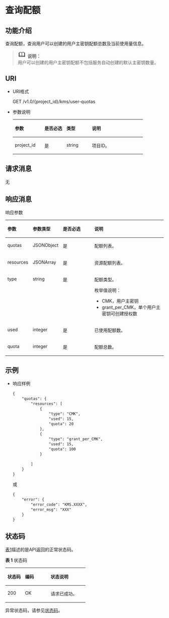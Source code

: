 # 查询配额<a name="dew_02_0025"></a>

## 功能介绍<a name="section27849192112353"></a>

查询配额，查询用户可以创建的用户主密钥配额总数及当前使用量信息。

>![](public_sys-resources/icon-note.gif) **说明：**   
>用户可以创建的用户主密钥配额不包括服务自动创建的默认主密钥数量。  

## URI<a name="section35184599112353"></a>

-   URI格式

    GET /v1.0/\{project\_id\}/kms/user-quotas

-   参数说明

    <a name="table63109676112353"></a>
    <table><thead align="left"><tr id="row49827042112353"><th class="cellrowborder" valign="top" width="22.74%" id="mcps1.1.5.1.1"><p id="p9458563112353"><a name="p9458563112353"></a><a name="p9458563112353"></a>参数</p>
    </th>
    <th class="cellrowborder" valign="top" width="16.919999999999998%" id="mcps1.1.5.1.2"><p id="p27946133112353"><a name="p27946133112353"></a><a name="p27946133112353"></a>是否必选</p>
    </th>
    <th class="cellrowborder" valign="top" width="19.55%" id="mcps1.1.5.1.3"><p id="p49044287112353"><a name="p49044287112353"></a><a name="p49044287112353"></a>类型</p>
    </th>
    <th class="cellrowborder" valign="top" width="40.79%" id="mcps1.1.5.1.4"><p id="p13164330112353"><a name="p13164330112353"></a><a name="p13164330112353"></a>说明</p>
    </th>
    </tr>
    </thead>
    <tbody><tr id="row59677822112353"><td class="cellrowborder" valign="top" width="22.74%" headers="mcps1.1.5.1.1 "><p id="p2065377112353"><a name="p2065377112353"></a><a name="p2065377112353"></a>project_id</p>
    </td>
    <td class="cellrowborder" valign="top" width="16.919999999999998%" headers="mcps1.1.5.1.2 "><p id="p33077886112353"><a name="p33077886112353"></a><a name="p33077886112353"></a>是</p>
    </td>
    <td class="cellrowborder" valign="top" width="19.55%" headers="mcps1.1.5.1.3 "><p id="p62063099112353"><a name="p62063099112353"></a><a name="p62063099112353"></a>string</p>
    </td>
    <td class="cellrowborder" valign="top" width="40.79%" headers="mcps1.1.5.1.4 "><p id="p61055104112353"><a name="p61055104112353"></a><a name="p61055104112353"></a>项目ID。</p>
    </td>
    </tr>
    </tbody>
    </table>


## 请求消息<a name="section12625030112353"></a>

无

## 响应消息<a name="section15686020"></a>

响应参数 

<a name="table57089888113143"></a>
<table><thead align="left"><tr id="row44406426113143"><th class="cellrowborder" valign="top" width="15.981598159815983%" id="mcps1.1.5.1.1"><p id="p40150733113143"><a name="p40150733113143"></a><a name="p40150733113143"></a>参数</p>
</th>
<th class="cellrowborder" valign="top" width="17.481748174817483%" id="mcps1.1.5.1.2"><p id="p30983912113143"><a name="p30983912113143"></a><a name="p30983912113143"></a>参数类型</p>
</th>
<th class="cellrowborder" valign="top" width="20.67206720672067%" id="mcps1.1.5.1.3"><p id="p26668948113143"><a name="p26668948113143"></a><a name="p26668948113143"></a>是否必选</p>
</th>
<th class="cellrowborder" valign="top" width="45.86458645864587%" id="mcps1.1.5.1.4"><p id="p12701176113143"><a name="p12701176113143"></a><a name="p12701176113143"></a>说明</p>
</th>
</tr>
</thead>
<tbody><tr id="row22162365113143"><td class="cellrowborder" valign="top" width="15.981598159815983%" headers="mcps1.1.5.1.1 "><p id="p50321163113143"><a name="p50321163113143"></a><a name="p50321163113143"></a>quotas</p>
</td>
<td class="cellrowborder" valign="top" width="17.481748174817483%" headers="mcps1.1.5.1.2 "><p id="p49482377113143"><a name="p49482377113143"></a><a name="p49482377113143"></a>JSONObject</p>
</td>
<td class="cellrowborder" valign="top" width="20.67206720672067%" headers="mcps1.1.5.1.3 "><p id="p48649567113143"><a name="p48649567113143"></a><a name="p48649567113143"></a>是</p>
</td>
<td class="cellrowborder" valign="top" width="45.86458645864587%" headers="mcps1.1.5.1.4 "><p id="p48300854113143"><a name="p48300854113143"></a><a name="p48300854113143"></a>配额列表。</p>
</td>
</tr>
<tr id="row32054505113143"><td class="cellrowborder" valign="top" width="15.981598159815983%" headers="mcps1.1.5.1.1 "><p id="p46278116113143"><a name="p46278116113143"></a><a name="p46278116113143"></a>resources</p>
</td>
<td class="cellrowborder" valign="top" width="17.481748174817483%" headers="mcps1.1.5.1.2 "><p id="p57539891113143"><a name="p57539891113143"></a><a name="p57539891113143"></a>JSONArray</p>
</td>
<td class="cellrowborder" valign="top" width="20.67206720672067%" headers="mcps1.1.5.1.3 "><p id="p30219583113143"><a name="p30219583113143"></a><a name="p30219583113143"></a>是</p>
</td>
<td class="cellrowborder" valign="top" width="45.86458645864587%" headers="mcps1.1.5.1.4 "><p id="p31867119113143"><a name="p31867119113143"></a><a name="p31867119113143"></a>资源配额列表。</p>
</td>
</tr>
<tr id="row18368616113143"><td class="cellrowborder" valign="top" width="15.981598159815983%" headers="mcps1.1.5.1.1 "><p id="p11462922113143"><a name="p11462922113143"></a><a name="p11462922113143"></a>type</p>
</td>
<td class="cellrowborder" valign="top" width="17.481748174817483%" headers="mcps1.1.5.1.2 "><p id="p56081476113143"><a name="p56081476113143"></a><a name="p56081476113143"></a>string</p>
</td>
<td class="cellrowborder" valign="top" width="20.67206720672067%" headers="mcps1.1.5.1.3 "><p id="p46305727113143"><a name="p46305727113143"></a><a name="p46305727113143"></a>是</p>
</td>
<td class="cellrowborder" valign="top" width="45.86458645864587%" headers="mcps1.1.5.1.4 "><p id="p59776419113143"><a name="p59776419113143"></a><a name="p59776419113143"></a>配额类型。</p>
<p id="p1116859113143"><a name="p1116859113143"></a><a name="p1116859113143"></a>枚举值说明：</p>
<a name="ul47944175155130"></a><a name="ul47944175155130"></a><ul id="ul47944175155130"><li>CMK，用户主密钥</li><li>grant_per_CMK，单个用户主密钥可创建授权数</li></ul>
</td>
</tr>
<tr id="row23356750113143"><td class="cellrowborder" valign="top" width="15.981598159815983%" headers="mcps1.1.5.1.1 "><p id="p12848606113143"><a name="p12848606113143"></a><a name="p12848606113143"></a>used</p>
</td>
<td class="cellrowborder" valign="top" width="17.481748174817483%" headers="mcps1.1.5.1.2 "><p id="p34104146113143"><a name="p34104146113143"></a><a name="p34104146113143"></a>integer</p>
</td>
<td class="cellrowborder" valign="top" width="20.67206720672067%" headers="mcps1.1.5.1.3 "><p id="p10972435113143"><a name="p10972435113143"></a><a name="p10972435113143"></a>是</p>
</td>
<td class="cellrowborder" valign="top" width="45.86458645864587%" headers="mcps1.1.5.1.4 "><p id="p16352008113143"><a name="p16352008113143"></a><a name="p16352008113143"></a>已使用配额数。</p>
</td>
</tr>
<tr id="row44261277113143"><td class="cellrowborder" valign="top" width="15.981598159815983%" headers="mcps1.1.5.1.1 "><p id="p28393685113143"><a name="p28393685113143"></a><a name="p28393685113143"></a>quota</p>
</td>
<td class="cellrowborder" valign="top" width="17.481748174817483%" headers="mcps1.1.5.1.2 "><p id="p18187162113143"><a name="p18187162113143"></a><a name="p18187162113143"></a>integer</p>
</td>
<td class="cellrowborder" valign="top" width="20.67206720672067%" headers="mcps1.1.5.1.3 "><p id="p63874003113143"><a name="p63874003113143"></a><a name="p63874003113143"></a>是</p>
</td>
<td class="cellrowborder" valign="top" width="45.86458645864587%" headers="mcps1.1.5.1.4 "><p id="p6411753113143"><a name="p6411753113143"></a><a name="p6411753113143"></a>配额总数。</p>
</td>
</tr>
</tbody>
</table>

## 示例<a name="section169469372415"></a>

-   响应样例

    ```
    {
        "quotas": {
            "resources": [
                {
                    "type": "CMK",
                    "used": 15,
                    "quota": 20
                },
                {
                    "type": "grant_per_CMK",
                    "used": 15,
                    "quota": 100
                }
    
            ]
        }
    }
    ```

    或

    ```
    {
        "error": {
            "error_code": "KMS.XXXX",
            "error_msg": "XXX"
        }
    }
    ```


## 状态码<a name="section3454223421"></a>

[表1](#dew_02_0012_zh-cn_topic_0079615001_table20596071)描述的是API返回的正常状态码。

**表 1**  状态码

<a name="dew_02_0012_zh-cn_topic_0079615001_table20596071"></a>
<table><thead align="left"><tr id="dew_02_0012_zh-cn_topic_0079615001_row9746163"><th class="cellrowborder" valign="top" width="22%" id="mcps1.2.4.1.1"><p id="dew_02_0012_p57545694203043"><a name="dew_02_0012_p57545694203043"></a><a name="dew_02_0012_p57545694203043"></a>状态码</p>
</th>
<th class="cellrowborder" valign="top" width="32%" id="mcps1.2.4.1.2"><p id="dew_02_0012_p4531342288"><a name="dew_02_0012_p4531342288"></a><a name="dew_02_0012_p4531342288"></a>编码</p>
</th>
<th class="cellrowborder" valign="top" width="46%" id="mcps1.2.4.1.3"><p id="dew_02_0012_p30689603203043"><a name="dew_02_0012_p30689603203043"></a><a name="dew_02_0012_p30689603203043"></a>状态说明</p>
</th>
</tr>
</thead>
<tbody><tr id="dew_02_0012_zh-cn_topic_0079615001_row48621261"><td class="cellrowborder" valign="top" width="22%" headers="mcps1.2.4.1.1 "><p id="dew_02_0012_zh-cn_topic_0079615001_p46008046"><a name="dew_02_0012_zh-cn_topic_0079615001_p46008046"></a><a name="dew_02_0012_zh-cn_topic_0079615001_p46008046"></a>200</p>
</td>
<td class="cellrowborder" valign="top" width="32%" headers="mcps1.2.4.1.2 "><p id="dew_02_0012_p7538425819"><a name="dew_02_0012_p7538425819"></a><a name="dew_02_0012_p7538425819"></a>OK</p>
</td>
<td class="cellrowborder" valign="top" width="46%" headers="mcps1.2.4.1.3 "><p id="dew_02_0012_zh-cn_topic_0079615001_p35664277"><a name="dew_02_0012_zh-cn_topic_0079615001_p35664277"></a><a name="dew_02_0012_zh-cn_topic_0079615001_p35664277"></a>请求已成功。</p>
</td>
</tr>
</tbody>
</table>

异常状态码，请参见[状态码](状态码.md)。

